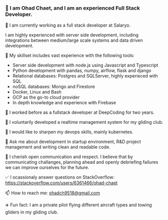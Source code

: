 ### 👋 I am Ohad Chaet, and I am an experienced Full Stack Developer.

🔭 I am currently working as a full stack developer at Salaryo.

I am highly experienced with server side development, including integrations between medium/large scale systems and data driven development.

🔨 My skillset includes vast experience with the following tools:

- Server side development with node.js using Javascript and Typescript
- Python development with pandas, numpy, airflow, flask and django
- Relational databases: Postgres and SQLServer, highly experieced with SQL
- noSQL databases: Mongo and Firestore
- Docker, Linux and Bash
- GCP as the go-to cloud provider
- In depth knowledge and experience with Firebase

💼 I worked before as a fullstack developer at DeepCoding for two years.

🌹 I voluntarily developed a realtime management system for my gliding club. 

🌱 I would like to sharpen my devops skills, mainly kubernetes.

💬 Ask me about development in startup environment, R&D project management and writing clean and readable code.

💁‍ I cherish open communication and respect. I believe that by communicating challanges, planning ahead and openly debriefing failures we can improve ourselves for the future.

✅ I ocassionaly answer questions on StackOverflow: https://stackoverflow.com/users/6361466/ohad-chaet

📫 How to reach me: ohadch9518@gmail.com

✈️ Fun fact: I am a private pilot flying different aircraft types and towing gliders in my gliding club.
